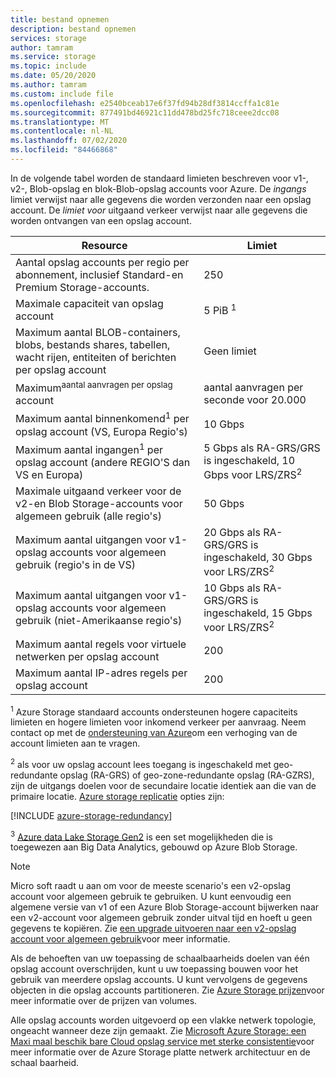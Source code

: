 ```yaml
---
title: bestand opnemen
description: bestand opnemen
services: storage
author: tamram
ms.service: storage
ms.topic: include
ms.date: 05/20/2020
ms.author: tamram
ms.custom: include file
ms.openlocfilehash: e2540bceab17e6f37fd94b28df3814ccffa1c81e
ms.sourcegitcommit: 877491bd46921c11dd478bd25fc718ceee2dcc08
ms.translationtype: MT
ms.contentlocale: nl-NL
ms.lasthandoff: 07/02/2020
ms.locfileid: "84466868"
---
```

In de volgende tabel worden de standaard limieten beschreven voor v1-, v2-, Blob-opslag en blok-Blob-opslag accounts voor Azure. De *ingangs* limiet verwijst naar alle gegevens die worden verzonden naar een opslag account. De *limiet voor* uitgaand verkeer verwijst naar alle gegevens die worden ontvangen van een opslag account.

| Resource | Limiet |
| --- | --- |
| Aantal opslag accounts per regio per abonnement, inclusief Standard-en Premium Storage-accounts.| 250 |
| Maximale capaciteit van opslag account | 5 PiB <sup>1</sup>|
| Maximum aantal BLOB-containers, blobs, bestands shares, tabellen, wacht rijen, entiteiten of berichten per opslag account | Geen limiet |
| Maximum<sup>aantal aanvragen per opslag</sup> account | aantal aanvragen per seconde voor 20.000 |
| Maximum aantal binnenkomend<sup>1</sup> per opslag account (VS, Europa Regio's) | 10 Gbps |
| Maximum aantal ingangen<sup>1</sup> per opslag account (andere REGIO'S dan VS en Europa) | 5 Gbps als RA-GRS/GRS is ingeschakeld, 10 Gbps voor LRS/ZRS<sup>2</sup> |
| Maximale uitgaand verkeer voor de v2-en Blob Storage-accounts voor algemeen gebruik (alle regio's) | 50 Gbps |
| Maximum aantal uitgangen voor v1-opslag accounts voor algemeen gebruik (regio's in de VS) | 20 Gbps als RA-GRS/GRS is ingeschakeld, 30 Gbps voor LRS/ZRS<sup>2</sup> |
| Maximum aantal uitgangen voor v1-opslag accounts voor algemeen gebruik (niet-Amerikaanse regio's) | 10 Gbps als RA-GRS/GRS is ingeschakeld, 15 Gbps voor LRS/ZRS<sup>2</sup> |
| Maximum aantal regels voor virtuele netwerken per opslag account | 200 |
| Maximum aantal IP-adres regels per opslag account | 200 |

<sup>1</sup> Azure Storage standaard accounts ondersteunen hogere capaciteits limieten en hogere limieten voor inkomend verkeer per aanvraag. Neem contact op met de [ondersteuning van Azure](https://azure.microsoft.com/support/faq/)om een verhoging van de account limieten aan te vragen.

<sup>2</sup> als voor uw opslag account lees toegang is ingeschakeld met geo-redundante opslag (RA-GRS) of geo-zone-redundante opslag (RA-GZRS), zijn de uitgangs doelen voor de secundaire locatie identiek aan die van de primaire locatie. [Azure storage replicatie](https://docs.microsoft.com/azure/storage/common/storage-redundancy) opties zijn:

[!INCLUDE [azure-storage-redundancy](azure-storage-redundancy.md)]

<sup>3</sup> [Azure data Lake Storage Gen2](../articles/storage/blobs/data-lake-storage-introduction.md) is een set mogelijkheden die is toegewezen aan Big Data Analytics, gebouwd op Azure Blob Storage.

> [!NOTE]
> Micro soft raadt u aan om voor de meeste scenario's een v2-opslag account voor algemeen gebruik te gebruiken. U kunt eenvoudig een algemene versie van v1 of een Azure Blob Storage-account bijwerken naar een v2-account voor algemeen gebruik zonder uitval tijd en hoeft u geen gegevens te kopiëren. Zie [een upgrade uitvoeren naar een v2-opslag account voor algemeen gebruik](../articles/storage/common/storage-account-upgrade.md)voor meer informatie.

Als de behoeften van uw toepassing de schaalbaarheids doelen van één opslag account overschrijden, kunt u uw toepassing bouwen voor het gebruik van meerdere opslag accounts. U kunt vervolgens de gegevens objecten in die opslag accounts partitioneren. Zie [Azure Storage prijzen](https://azure.microsoft.com/pricing/details/storage/)voor meer informatie over de prijzen van volumes.

Alle opslag accounts worden uitgevoerd op een vlakke netwerk topologie, ongeacht wanneer deze zijn gemaakt. Zie [Microsoft Azure Storage: een Maxi maal beschik bare Cloud opslag service met sterke consistentie](https://docs.microsoft.com/archive/blogs/hanuk/windows-azures-flat-network-storage-to-enable-higher-scalability-targets)voor meer informatie over de Azure Storage platte netwerk architectuur en de schaal baarheid. 
